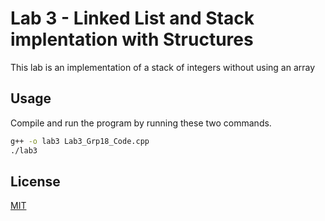 # Lab 3 - Linked List and Stack implentation with Structures

This lab is an implementation of a stack of integers without using an array

## Usage

Compile and run the program by running these two commands.

```bash
g++ -o lab3 Lab3_Grp18_Code.cpp
./lab3
```

## License

[MIT](https://choosealicense.com/licenses/mit/)

